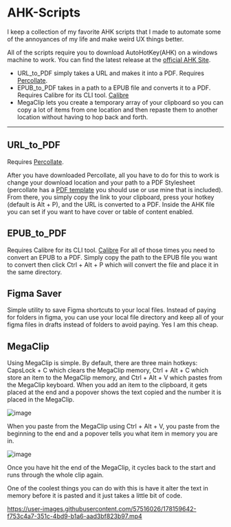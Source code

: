 # AHK-Scripts

I keep a collection of my favorite AHK scripts that I made to automate some of the annoyances of my life and make weird UX things better. 

All of the scripts require you to download AutoHotKey(AHK) on a windows machine to work. You can find the latest release at the [official AHK Site](https://www.autohotkey.com/).

- URL_to_PDF simply takes a URL and makes it into a PDF. Requires [Percollate](https://github.com/danburzo/percollate). 
- EPUB_to_PDF takes in a path to a EPUB file and converts it to a PDF. Requires Calibre for its CLI tool. [Calibre](https://calibre-ebook.com/)
- MegaClip lets you create a temporary array of your clipboard so you can copy a lot of items from one location and then repaste them to another location without having to hop back and forth.

---
## URL_to_PDF
Requires [Percollate](https://github.com/danburzo/percollate). 

After you have downloaded Percollate, all you have to do for this to work is change your download location and your path to a PDF Stylesheet (percollate has a [PDF template](https://github.com/danburzo/percollate/blob/main/templates/default.css) you should use or use mine that is included). From there, you simply copy the link to your clipboard, press your hotkey (default is Alt + P), and the URL is converted to a PDF. Inside the AHK file you can set if you want to have cover or table of content enabled. 

## EPUB_to_PDF
Requires Calibre for its CLI tool. [Calibre](https://calibre-ebook.com/)
For all of those times you need to convert an EPUB to a PDF. Simply copy the path to the EPUB file you want to convert then click Ctrl + Alt + P which will convert the file and place it in the same directory. 

## Figma Saver
Simple utility to save Figma shortcuts to your local files. Instead of paying for folders in figma, you can use your local file directory and keep all of your figma files in drafts instead of folders to avoid paying. Yes I am this cheap. 

## MegaClip
Using MegaClip is simple. By default, there are three main hotkeys: CapsLock + C which clears the MegaClip memory, Ctrl + Alt + C which store an item to the MegaClip memory, and Ctrl + Alt + V which pastes from the MegaClip keyboard. When you add an item to the clipboard, it gets placed at the end and a popover shows the text copied and the number it is placed in the MegaClip. 

![image](https://user-images.githubusercontent.com/57516026/178159203-3ae380e5-247e-4223-825c-786f7397f9c1.png) 

When you paste from the MegaClip using Ctrl + Alt + V, you paste from the beginning to the end and a popover tells you what item in memory you are in. 

![image](https://user-images.githubusercontent.com/57516026/178159237-084ffbf3-c349-4bc2-bcd3-e1eed34d4c3a.png)

Once you have hit the end of the MegaClip, it cycles back to the start and runs through the whole clip again. 

One of the coolest things you can do with this is have it alter the text in memory before it is pasted and it just takes a little bit of code. 


https://user-images.githubusercontent.com/57516026/178159642-f753c4a7-351c-4bd9-b1a6-aad3bf823b97.mp4



